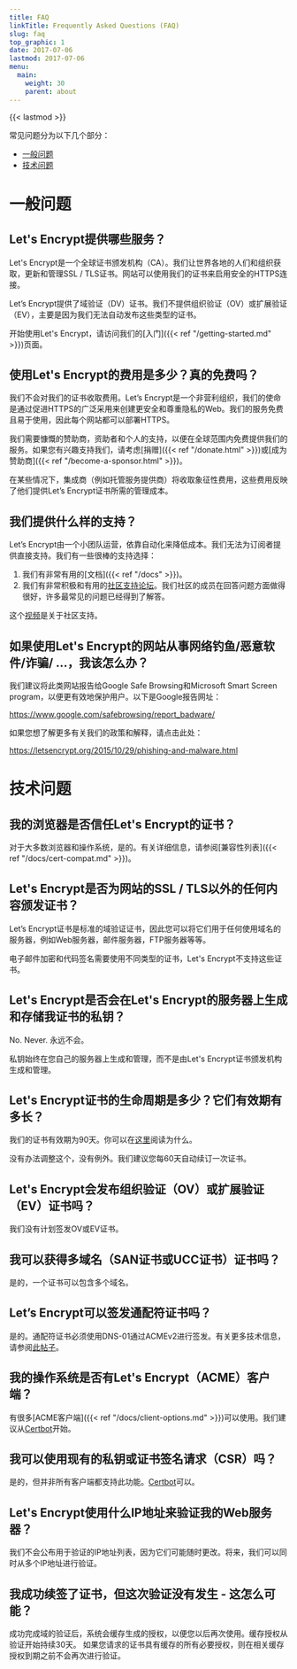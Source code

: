 ```yaml
---
title: FAQ
linkTitle: Frequently Asked Questions (FAQ)
slug: faq
top_graphic: 1
date: 2017-07-06
lastmod: 2017-07-06
menu:
  main:
    weight: 30
    parent: about
---
```


{{< lastmod >}}

常见问题分为以下几个部分：

* [一般问题](#general)
* [技术问题](#technical)

# <a name="general">一般问题</a>

## Let's Encrypt提供哪些服务？

Let's Encrypt是一个全球证书颁发机构（CA）。我们让世界各地的人们和组织获取，更新和管理SSL / TLS证书。网站可以使用我们的证书来启用安全的HTTPS连接。

Let’s Encrypt提供了域验证（DV）证书。我们不提供组织验证（OV）或扩展验证（EV），主要是因为我们无法自动发布这些类型的证书。

开始使用Let's Encrypt，请访问我们的[入门]({{< ref "/getting-started.md" >}})页面。

## 使用Let's Encrypt的费用是多少？真的免费吗？

我们不会对我们的证书收取费用。Let’s Encrypt是一个非营利组织，我们的使命是通过促进HTTPS的广泛采用来创建更安全和尊重隐私的Web。我们的服务免费且易于使用，因此每个网站都可以部署HTTPS。

我们需要慷慨的赞助商，资助者和个人的支持，以便在全球范围内免费提供我们的服务。如果您有兴趣支持我们，请考虑[捐赠]({{< ref "/donate.html" >}})或[成为赞助商]({{< ref "/become-a-sponsor.html" >}})。

在某些情况下，集成商（例如托管服务提供商）将收取象征性费用，这些费用反映了他们提供Let’s Encrypt证书所需的管理成本。

## 我们提供什么样的支持？

Let’s Encrypt由一个小团队运营，依靠自动化来降低成本。我们无法为订阅者提供直接支持。我们有一些很棒的支持选择：

1. 我们有非常有用的[文档]({{< ref "/docs" >}})。
2. 我们有非常积极和有用的[社区支持论坛](https://community.letsencrypt.org/)。我们社区的成员在回答问题方面做得很好，许多最常见的问题已经得到了解答。

这个[视频](https://www.youtube.com/watch?v=Xe1TZaElTAs)是关于社区支持。

## 如果使用Let's Encrypt的网站从事网络钓鱼/恶意软件/诈骗/ ...，我该怎么办？

我们建议将此类网站报告给Google Safe Browsing和Microsoft Smart Screen program，以便更有效地保护用户。以下是Google报告网址：

https://www.google.com/safebrowsing/report_badware/

如果您想了解更多有关我们的政策和解释，请点击此处：

https://letsencrypt.org/2015/10/29/phishing-and-malware.html

# <a name="technical">技术问题</a>

## 我的浏览器是否信任Let's Encrypt的证书？

对于大多数浏览器和操作系统，是的。有关详细信息，请参阅[兼容性列表]({{< ref "/docs/cert-compat.md" >}})。

## Let's Encrypt是否为网站的SSL / TLS以外的任何内容颁发证书？

Let’s Encrypt证书是标准的域验证证书，因此您可以将它们用于任何使用域名的服务器，例如Web服务器，邮件服务器，FTP服务器等等。

电子邮件加密和代码签名需要使用不同类型的证书，Let's Encrypt不支持这些证书。

## Let's Encrypt是否会在Let's Encrypt的服务器上生成和存储我证书的私钥？

No. Never.
永远不会。

私钥始终在您自己的服务器上生成和管理，而不是由Let's Encrypt证书颁发机构生成和管理。

## Let's Encrypt证书的生命周期是多少？它们有效期有多长？

我们的证书有效期为90天。你可以在[这里](/2015/11/09/why-90-days.html)阅读为什么。

没有办法调整这个，没有例外。我们建议您每60天自动续订一次证书。

## Let's Encrypt会发布组织验证（OV）或扩展验证（EV）证书吗？

我们没有计划签发OV或EV证书。

## 我可以获得多域名（SAN证书或UCC证书）证书吗？

是的，一个证书可以包含多个域名。

## Let’s Encrypt可以签发通配符证书吗？

是的。通配符证书必须使用DNS-01通过ACMEv2进行签发。有关更多技术信息，请参阅[此帖子](https://community.letsencrypt.org/t/acme-v2-production-environment-wildcards/55578)。

## 我的操作系统是否有Let's Encrypt（ACME）客户端？

有很多[ACME客户端]({{< ref "/docs/client-options.md" >}})可以使用。我们建议从[Certbot](https://certbot.eff.org/)开始。

## 我可以使用现有的私钥或证书签名请求（CSR）吗？

是的，但并非所有客户端都支持此功能。[Certbot](https://certbot.eff.org/)可以。

## Let's Encrypt使用什么IP地址来验证我的Web服务器？

我们不会公布用于验证的IP地址列表，因为它们可能随时更改。将来，我们可以同时从多个IP地址进行验证。

## 我成功续签了证书，但这次验证没有发生 - 这怎么可能？

成功完成域的验证后，系统会缓存生成的授权，以便您以后再次使用。缓存授权从验证开始持续30天。
如果您请求的证书具有缓存的所有必要授权，则在相关缓存授权到期之前不会再次进行验证。
